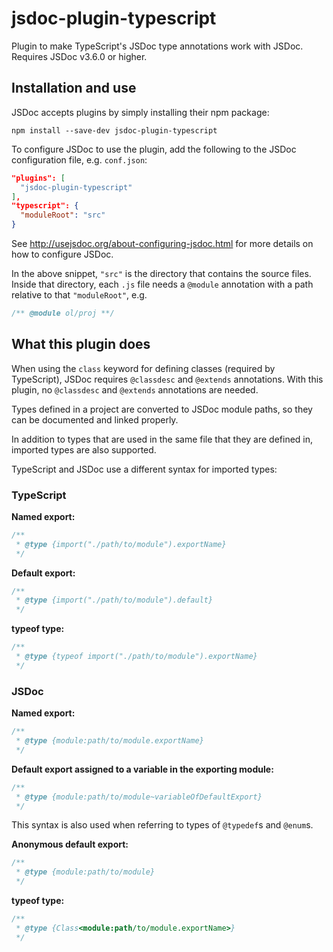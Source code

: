# jsdoc-plugin-typescript

Plugin to make TypeScript's JSDoc type annotations work with JSDoc. Requires JSDoc v3.6.0 or higher.

## Installation and use

JSDoc accepts plugins by simply installing their npm package:

    npm install --save-dev jsdoc-plugin-typescript

To configure JSDoc to use the plugin, add the following to the JSDoc configuration file, e.g. `conf.json`:

```json
"plugins": [
  "jsdoc-plugin-typescript"
],
"typescript": {
  "moduleRoot": "src"
}
```

See http://usejsdoc.org/about-configuring-jsdoc.html for more details on how to configure JSDoc.

In the above snippet, `"src"` is the directory that contains the source files. Inside that directory, each `.js` file needs a `@module` annotation with a path relative to that `"moduleRoot"`, e.g.

```js
/** @module ol/proj **/
```

## What this plugin does

When using the `class` keyword for defining classes (required by TypeScript), JSDoc requires `@classdesc` and `@extends` annotations. With this plugin, no `@classdesc` and `@extends` annotations are needed.

Types defined in a project are converted to JSDoc module paths, so they can be documented and linked properly.

In addition to types that are used in the same file that they are defined in, imported types are also supported.

TypeScript and JSDoc use a different syntax for imported types:

### TypeScript

**Named export:**
```js
/**
 * @type {import("./path/to/module").exportName}
 */
```

**Default export:**
```js
/**
 * @type {import("./path/to/module").default}
 */
```

**typeof type:**
```js
/**
 * @type {typeof import("./path/to/module").exportName}
 */
```

### JSDoc

**Named export:**
```js
/**
 * @type {module:path/to/module.exportName}
 */
```

**Default export assigned to a variable in the exporting module:**
```js
/**
 * @type {module:path/to/module~variableOfDefaultExport}
 */
```

This syntax is also used when referring to types of `@typedef`s and `@enum`s.

**Anonymous default export:**
```js
/**
 * @type {module:path/to/module}
 */
```

**typeof type:**
```js
/**
 * @type {Class<module:path/to/module.exportName>}
 */
```
